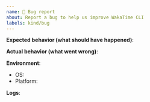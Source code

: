 ```yaml
---
name: 🐛 Bug report
about: Report a bug to help us improve WakaTime CLI
labels: kind/bug
---
```

<!--
Please fill out the template below to report a bug.
-->

**Expected behavior (what should have happened)**:

**Actual behavior (what went wrong)**:

**Environment**:

- OS: <!-- win/linux/mac/bsd/etc... -->
- Platform: <!-- 386/amd64/arm/arm64 -->

**Logs**:

<!--
Paste related logs from your ~/.wakatime.log file.
-->
